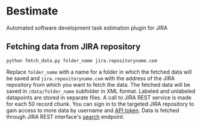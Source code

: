 # Bestimate
Automated software development task estimation plugin for JIRA

## Fetching data from JIRA repository
```
python fetch_data.py folder_name jira.repositoryname.com
```
Replace `folder_name` with a name for a folder in which the fetched data will be saved and `jira.repositoryname.com` with the address of the JIRA repository from which you want to fetch the data. The fetched data will be saved in `/data/folder_name` subfolder in XML format. Labeled and unlabeled datapoints are stored in separate files. A call to JIRA REST service is made for each 50 record chunk. You can sign in to the targeted JIRA repository to gain access to more data by username and [API token](https://confluence.atlassian.com/cloud/api-tokens-938839638.html). Data is fetched through JIRA REST interface's [search](https://developer.atlassian.com/cloud/jira/platform/rest/#api-api-2-search-get) endpoint.
